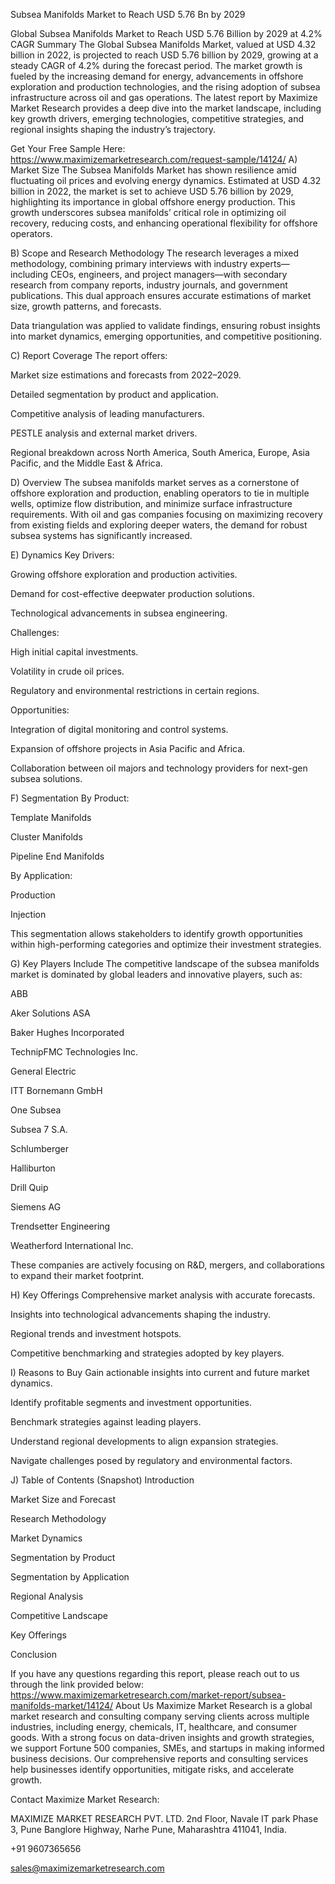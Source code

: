 Subsea Manifolds Market to Reach USD 5.76 Bn by 2029

Global Subsea Manifolds Market to Reach USD 5.76 Billion by 2029 at 4.2% CAGR
Summary
The Global Subsea Manifolds Market, valued at USD 4.32 billion in 2022, is projected to reach USD 5.76 billion by 2029, growing at a steady CAGR of 4.2% during the forecast period. The market growth is fueled by the increasing demand for energy, advancements in offshore exploration and production technologies, and the rising adoption of subsea infrastructure across oil and gas operations. The latest report by Maximize Market Research provides a deep dive into the market landscape, including key growth drivers, emerging technologies, competitive strategies, and regional insights shaping the industry’s trajectory.

Get Your Free Sample Here:  https://www.maximizemarketresearch.com/request-sample/14124/ 
A) Market Size
The Subsea Manifolds Market has shown resilience amid fluctuating oil prices and evolving energy dynamics. Estimated at USD 4.32 billion in 2022, the market is set to achieve USD 5.76 billion by 2029, highlighting its importance in global offshore energy production. This growth underscores subsea manifolds’ critical role in optimizing oil recovery, reducing costs, and enhancing operational flexibility for offshore operators.

B) Scope and Research Methodology
The research leverages a mixed methodology, combining primary interviews with industry experts—including CEOs, engineers, and project managers—with secondary research from company reports, industry journals, and government publications. This dual approach ensures accurate estimations of market size, growth patterns, and forecasts.

Data triangulation was applied to validate findings, ensuring robust insights into market dynamics, emerging opportunities, and competitive positioning.

C) Report Coverage
The report offers:

Market size estimations and forecasts from 2022–2029.

Detailed segmentation by product and application.

Competitive analysis of leading manufacturers.

PESTLE analysis and external market drivers.

Regional breakdown across North America, South America, Europe, Asia Pacific, and the Middle East & Africa.

D) Overview
The subsea manifolds market serves as a cornerstone of offshore exploration and production, enabling operators to tie in multiple wells, optimize flow distribution, and minimize surface infrastructure requirements. With oil and gas companies focusing on maximizing recovery from existing fields and exploring deeper waters, the demand for robust subsea systems has significantly increased.

E) Dynamics
Key Drivers:

Growing offshore exploration and production activities.

Demand for cost-effective deepwater production solutions.

Technological advancements in subsea engineering.

Challenges:

High initial capital investments.

Volatility in crude oil prices.

Regulatory and environmental restrictions in certain regions.

Opportunities:

Integration of digital monitoring and control systems.

Expansion of offshore projects in Asia Pacific and Africa.

Collaboration between oil majors and technology providers for next-gen subsea solutions.

F) Segmentation
By Product:

Template Manifolds

Cluster Manifolds

Pipeline End Manifolds

By Application:

Production

Injection

This segmentation allows stakeholders to identify growth opportunities within high-performing categories and optimize their investment strategies.

G) Key Players Include
The competitive landscape of the subsea manifolds market is dominated by global leaders and innovative players, such as:

ABB

Aker Solutions ASA

Baker Hughes Incorporated

TechnipFMC Technologies Inc.

General Electric

ITT Bornemann GmbH

One Subsea

Subsea 7 S.A.

Schlumberger

Halliburton

Drill Quip

Siemens AG

Trendsetter Engineering

Weatherford International Inc.

These companies are actively focusing on R&D, mergers, and collaborations to expand their market footprint.

H) Key Offerings
Comprehensive market analysis with accurate forecasts.

Insights into technological advancements shaping the industry.

Regional trends and investment hotspots.

Competitive benchmarking and strategies adopted by key players.

I) Reasons to Buy
Gain actionable insights into current and future market dynamics.

Identify profitable segments and investment opportunities.

Benchmark strategies against leading players.

Understand regional developments to align expansion strategies.

Navigate challenges posed by regulatory and environmental factors.

J) Table of Contents (Snapshot)
Introduction

Market Size and Forecast

Research Methodology

Market Dynamics

Segmentation by Product

Segmentation by Application

Regional Analysis

Competitive Landscape

Key Offerings

Conclusion

If you have any questions regarding this report, please reach out to us through the link provided below: https://www.maximizemarketresearch.com/market-report/subsea-manifolds-market/14124/ 
About Us
Maximize Market Research is a global market research and consulting company serving clients across multiple industries, including energy, chemicals, IT, healthcare, and consumer goods. With a strong focus on data-driven insights and growth strategies, we support Fortune 500 companies, SMEs, and startups in making informed business decisions. Our comprehensive reports and consulting services help businesses identify opportunities, mitigate risks, and accelerate growth.

Contact Maximize Market Research:

MAXIMIZE MARKET RESEARCH PVT. LTD.
2nd Floor, Navale IT park Phase 3,
Pune Banglore Highway, Narhe
Pune, Maharashtra 411041, India.
 
+91 9607365656
 
sales@maximizemarketresearch.com
